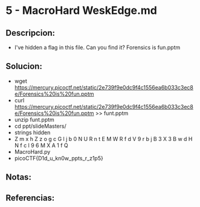 # 5 - MacroHard WeskEdge.md

## Descripcion:
* I've hidden a flag in this file. Can you find it? Forensics is fun.pptm

## Solucion:
* wget https://mercury.picoctf.net/static/2e739f9e0dc9f4c1556ea6b033c3ec8e/Forensics%20is%20fun.pptm
* curl https://mercury.picoctf.net/static/2e739f9e0dc9f4c1556ea6b033c3ec8e/Forensics%20is%20fun.pptm >> funt.pptm
* unzip funt.pptm
* cd ppt/slideMasters/
* strings hidden
* Z m x h Z z o g c G l j b 0 N U R n t E M W R f d V 9 r b j B 3 X 3 B w d H N f c l 9 6 M X A 1 f Q
* MacroHard.py
* picoCTF{D1d_u_kn0w_ppts_r_z1p5}

## Notas:

## Referencias:
